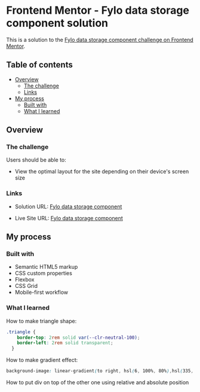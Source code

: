 # Frontend Mentor - Fylo data storage component solution

This is a solution to the [Fylo data storage component challenge on Frontend Mentor](https://www.frontendmentor.io/challenges/fylo-data-storage-component-1dZPRbV5n). 

## Table of contents

- [Overview](#overview)
  - [The challenge](#the-challenge)
  - [Links](#links)
- [My process](#my-process)
  - [Built with](#built-with)
  - [What I learned](#what-i-learned)

## Overview

### The challenge

Users should be able to:

- View the optimal layout for the site depending on their device's screen size

### Links

- Solution URL: [Fylo data storage component](https://github.com/erinchocolate/frontend-mentor-exercise/tree/master/11%20fylo-data-storage-component/src)

- Live Site URL: [Fylo data storage component](https://erinchocolate11.netlify.app/)

## My process

### Built with

- Semantic HTML5 markup
- CSS custom properties
- Flexbox
- CSS Grid
- Mobile-first workflow

### What I learned

How to make triangle shape:

```css
.triangle {
    border-top: 2rem solid var(--clr-neutral-100);
    border-left: 2rem solid transparent;
  }
```
How to make gradient effect:

```css
background-image: linear-gradient(to right, hsl(6, 100%, 80%),hsl(335, 100%, 65%));
```

How to put div on top of the other one using relative and absolute position
